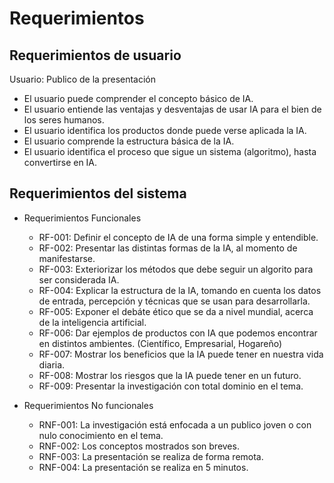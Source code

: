 # Requerimientos

## Requerimientos de usuario
Usuario: Publico de la presentación 
  - El usuario puede comprender el concepto básico de IA.
  - El usuario entiende las ventajas y desventajas de usar IA para el bien de los seres humanos.
  - El usuario identifica los productos donde puede verse aplicada la IA.
  - El usuario comprende la estructura básica de la IA.
  - El usuario identifica el proceso que sigue un sistema (algoritmo), hasta convertirse en IA.
  
  
## Requerimientos del sistema
  

 - Requerimientos Funcionales
    - RF-001: Definir el concepto de IA de una forma simple y entendible.
    - RF-002: Presentar las distintas formas de la IA, al momento de manifestarse.
    - RF-003: Exteriorizar los métodos que debe seguir un algorito para ser considerada IA.
    - RF-004: Explicar la estructura de la IA, tomando en cuenta los datos de entrada, percepción y técnicas que se usan para desarrollarla.
    - RF-005: Exponer el debáte ético que se da a nivel mundial, acerca de la inteligencia artificial.
    - RF-006: Dar ejemplos de productos con IA que podemos encontrar en distintos ambientes. (Científico, Empresarial, Hogareño)
    - RF-007: Mostrar los beneficios que la IA puede tener en nuestra vida diaria.
    - RF-008: Mostrar los riesgos que la IA puede tener en un futuro.
    - RF-009: Presentar la investigación con total dominio en el tema.

 - Requerimientos No funcionales  
    - RNF-001: La investigación está enfocada a un publico joven o con nulo conocimiento en el tema. 
    - RNF-002: Los conceptos mostrados son breves.
    - RNF-003: La presentación se realiza de forma remota.
    - RNF-004: La presentación se realiza en 5 minutos.
